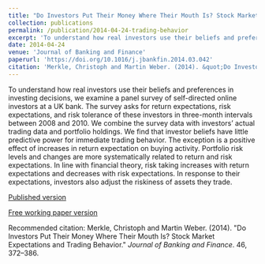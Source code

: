 ```yaml
---
title: "Do Investors Put Their Money Where Their Mouth Is? Stock Market Expectations and Trading Behavior"
collection: publications
permalink: /publication/2014-04-24-trading-behavior
excerpt: 'To understand how real investors use their beliefs and preferences in investing decisions, we examine a panel survey of self-directed online investors at a UK bank. The survey asks for return expectations, risk expectations, and risk tolerance of these investors in three-month intervals between 2008 and 2010. We combine the survey data with investors’ actual trading data and portfolio holdings. We find that investor beliefs have little predictive power for immediate trading behavior. The exception is a positive effect of increases in return expectation on buying activity. Portfolio risk levels and changes are more systematically related to return and risk expectations. In line with financial theory, risk taking increases with return expectations and decreases with risk expectations. In response to their expectations, investors also adjust the riskiness of assets they trade.'
date: 2014-04-24
venue: 'Journal of Banking and Finance'
paperurl: 'https://doi.org/10.1016/j.jbankfin.2014.03.042'
citation: 'Merkle, Christoph and Martin Weber. (2014). &quot;Do Investors Put Their Money Where Their Mouth Is? Stock Market Expectations and Trading Behavior.&quot; <i>Journal of Banking and Finance</i>. 46, 372–386.'
---
```

To understand how real investors use their beliefs and preferences in investing decisions, we examine a panel survey of self-directed online investors at a UK bank. The survey asks for return expectations, risk expectations, and risk tolerance of these investors in three-month intervals between 2008 and 2010. We combine the survey data with investors’ actual trading data and portfolio holdings. We find that investor beliefs have little predictive power for immediate trading behavior. The exception is a positive effect of increases in return expectation on buying activity. Portfolio risk levels and changes are more systematically related to return and risk expectations. In line with financial theory, risk taking increases with return expectations and decreases with risk expectations. In response to their expectations, investors also adjust the riskiness of assets they trade.

[Published version](https://doi.org/10.1016/j.jbankfin.2014.03.042)

[Free working paper version](http://dx.doi.org/10.2139/ssrn.1786456)

Recommended citation: Merkle, Christoph and Martin Weber. (2014). &quot;Do Investors Put Their Money Where Their Mouth Is? Stock Market Expectations and Trading Behavior.&quot; <i>Journal of Banking and Finance</i>. 46, 372–386.
